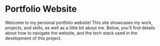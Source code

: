 # Portfolio Website

Welcome to my personal portfolio website! This site showcases my work, projects, and skills, as well as a little bit about me. Below, you’ll find details about how to navigate the website, and the tech stack used in the development of this project.
